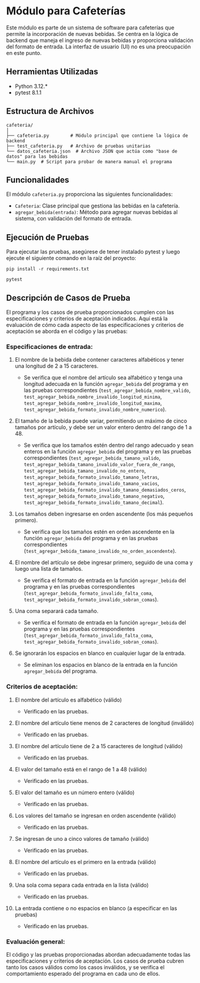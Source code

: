 # Módulo para Cafeterías

Este módulo es parte de un sistema de software para cafeterías que permite la incorporación de nuevas bebidas. Se centra en la lógica de backend que maneja el ingreso de nuevas bebidas y proporciona validación del formato de entrada. La interfaz de usuario (UI) no es una preocupación en este punto.

## Herramientas Utilizadas

- Python 3.12.*
- pytest 8.1.1

## Estructura de Archivos

```
cafeteria/
│
├── cafeteria.py        # Módulo principal que contiene la lógica de backend
├── test_cafeteria.py   # Archivo de pruebas unitarias
└── datos_cafeteria.json  # Archivo JSON que actúa como "base de datos" para las bebidas
└── main.py  # Script para probar de manera manual el programa

```

## Funcionalidades

El módulo `cafeteria.py` proporciona las siguientes funcionalidades:

- `Cafeteria`: Clase principal que gestiona las bebidas en la cafetería.
- `agregar_bebida(entrada)`: Método para agregar nuevas bebidas al sistema, con validación del formato de entrada.

## Ejecución de Pruebas

Para ejecutar las pruebas, asegúrese de tener instalado pytest y luego ejecute el siguiente comando en la raíz del proyecto:

```
pip install -r requirements.txt

pytest
```

## Descripción de Casos de Prueba

El programa y los casos de prueba proporcionados cumplen con las especificaciones y criterios de aceptación indicados. Aquí está la evaluación de cómo cada aspecto de las especificaciones y criterios de aceptación se aborda en el código y las pruebas:

### Especificaciones de entrada:
1. El nombre de la bebida debe contener caracteres alfabéticos y tener una longitud de 2 a 15 caracteres.
   - Se verifica que el nombre del artículo sea alfabético y tenga una longitud adecuada en la función `agregar_bebida` del programa y en las pruebas correspondientes (`test_agregar_bebida_nombre_valido`, `test_agregar_bebida_nombre_invalido_longitud_minima`, `test_agregar_bebida_nombre_invalido_longitud_maxima`, `test_agregar_bebida_formato_invalido_nombre_numerico`).
  
2. El tamaño de la bebida puede variar, permitiendo un máximo de cinco tamaños por artículo, y debe ser un valor entero dentro del rango de 1 a 48.
   - Se verifica que los tamaños estén dentro del rango adecuado y sean enteros en la función `agregar_bebida` del programa y en las pruebas correspondientes (`test_agregar_bebida_tamano_valido`, `test_agregar_bebida_tamano_invalido_valor_fuera_de_rango`, `test_agregar_bebida_tamano_invalido_no_entero`, `test_agregar_bebida_formato_invalido_tamano_letras`, `test_agregar_bebida_formato_invalido_tamano_vacios`, `test_agregar_bebida_formato_invalido_tamano_demasiados_ceros`, `test_agregar_bebida_formato_invalido_tamano_negativo`, `test_agregar_bebida_formato_invalido_tamano_decimal`).
   
3. Los tamaños deben ingresarse en orden ascendente (los más pequeños primero).
   - Se verifica que los tamaños estén en orden ascendente en la función `agregar_bebida` del programa y en las pruebas correspondientes (`test_agregar_bebida_tamano_invalido_no_orden_ascendente`).
   
4. El nombre del artículo se debe ingresar primero, seguido de una coma y luego una lista de tamaños.
   - Se verifica el formato de entrada en la función `agregar_bebida` del programa y en las pruebas correspondientes (`test_agregar_bebida_formato_invalido_falta_coma`, `test_agregar_bebida_formato_invalido_sobran_comas`).
   
5. Una coma separará cada tamaño.
   - Se verifica el formato de entrada en la función `agregar_bebida` del programa y en las pruebas correspondientes (`test_agregar_bebida_formato_invalido_falta_coma`, `test_agregar_bebida_formato_invalido_sobran_comas`).
   
6. Se ignorarán los espacios en blanco en cualquier lugar de la entrada.
   - Se eliminan los espacios en blanco de la entrada en la función `agregar_bebida` del programa.

### Criterios de aceptación:
1. El nombre del artículo es alfabético (válido)
   - Verificado en las pruebas.

2. El nombre del artículo tiene menos de 2 caracteres de longitud (inválido)
   - Verificado en las pruebas.

3. El nombre del artículo tiene de 2 a 15 caracteres de longitud (válido)
   - Verificado en las pruebas.

4. El valor del tamaño está en el rango de 1 a 48 (válido)
   - Verificado en las pruebas.

5. El valor del tamaño es un número entero (válido)
   - Verificado en las pruebas.

6. Los valores del tamaño se ingresan en orden ascendente (válido)
   - Verificado en las pruebas.

7. Se ingresan de uno a cinco valores de tamaño (válido)
   - Verificado en las pruebas.

8. El nombre del artículo es el primero en la entrada (válido)
   - Verificado en las pruebas.

9. Una sola coma separa cada entrada en la lista (válido)
   - Verificado en las pruebas.

10. La entrada contiene o no espacios en blanco (a especificar en las pruebas)
    - Verificado en las pruebas.

### Evaluación general:
El código y las pruebas proporcionadas abordan adecuadamente todas las especificaciones y criterios de aceptación. Los casos de prueba cubren tanto los casos válidos como los casos inválidos, y se verifica el comportamiento esperado del programa en cada uno de ellos. 